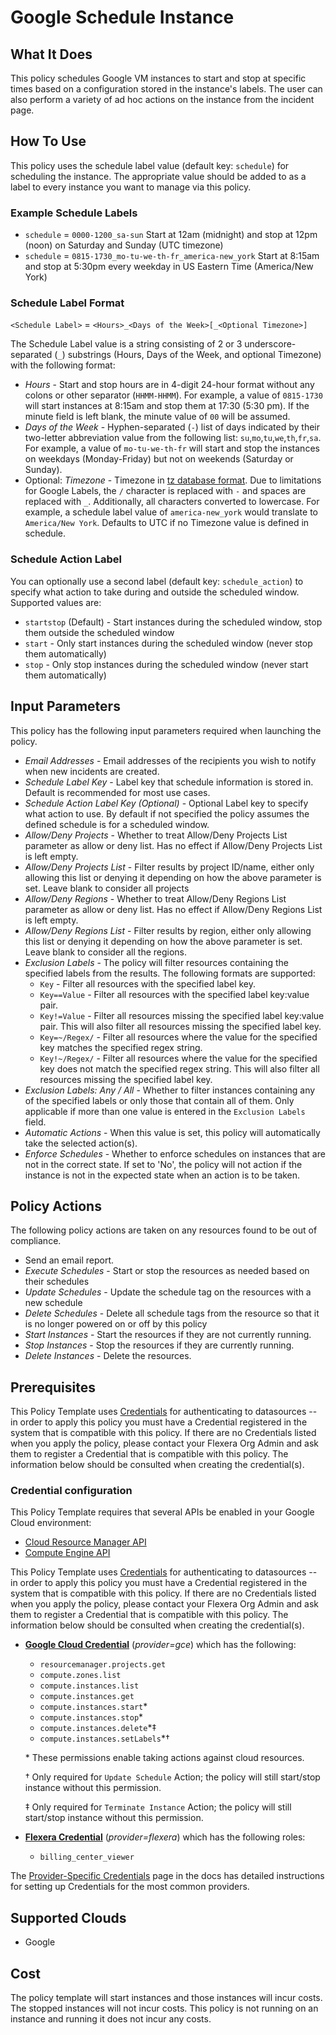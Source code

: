 # Google Schedule Instance

## What It Does

This policy schedules Google VM instances to start and stop at specific times based on a configuration stored in the instance's labels. The user can also perform a variety of ad hoc actions on the instance from the incident page.

## How To Use

This policy uses the schedule label value (default key: `schedule`) for scheduling the instance. The appropriate value should be added to as a label to every instance you want to manage via this policy.

### Example Schedule Labels

- `schedule` = `0000-1200_sa-sun`
  Start at 12am (midnight) and stop at 12pm (noon) on Saturday and Sunday (UTC timezone)
- `schedule` = `0815-1730_mo-tu-we-th-fr_america-new_york`
  Start at 8:15am and stop at 5:30pm every weekday in US Eastern Time (America/New York)

### Schedule Label Format

`<Schedule Label>` = `<Hours>_<Days of the Week>[_<Optional Timezone>]`

The Schedule Label value is a string consisting of 2 or 3 underscore-separated (`_`) substrings (Hours, Days of the Week, and optional Timezone) with the following format:

- *Hours* - Start and stop hours are in 4-digit 24-hour format without any colons or other separator (`HHMM-HHMM`). For example, a value of `0815-1730` will start instances at 8:15am and stop them at 17:30 (5:30 pm). If the minute field is left blank, the minute value of `00` will be assumed.
- *Days of the Week* - Hyphen-separated (`-`) list of days indicated by their two-letter abbreviation value from the following list: `su`,`mo`,`tu`,`we`,`th`,`fr`,`sa`. For example, a value of `mo-tu-we-th-fr` will start and stop the instances on weekdays (Monday-Friday) but not on weekends (Saturday or Sunday).
- Optional: *Timezone* - Timezone in [tz database format](https://en.wikipedia.org/wiki/List_of_tz_database_time_zones). Due to limitations for Google Labels, the `/` character is replaced with `-` and spaces are replaced with `_`. Additionally, all characters converted to lowercase. For example, a schedule label value of `america-new_york` would translate to `America/New York`. Defaults to UTC if no Timezone value is defined in schedule.

### Schedule Action Label

You can optionally use a second label (default key: `schedule_action`) to specify what action to take during and outside the scheduled window. Supported values are:

- `startstop` (Default) - Start instances during the scheduled window, stop them outside the scheduled window
- `start` - Only start instances during the scheduled window (never stop them automatically)
- `stop` - Only stop instances during the scheduled window (never start them automatically)

## Input Parameters

This policy has the following input parameters required when launching the policy.

- *Email Addresses* - Email addresses of the recipients you wish to notify when new incidents are created.
- *Schedule Label Key* - Label key that schedule information is stored in. Default is recommended for most use cases.
- *Schedule Action Label Key (Optional)* - Optional Label key to specify what action to use. By default if not specified the policy assumes the defined schedule is for a scheduled window.
- *Allow/Deny Projects* - Whether to treat Allow/Deny Projects List parameter as allow or deny list. Has no effect if Allow/Deny Projects List is left empty.
- *Allow/Deny Projects List* - Filter results by project ID/name, either only allowing this list or denying it depending on how the above parameter is set. Leave blank to consider all projects
- *Allow/Deny Regions* - Whether to treat Allow/Deny Regions List parameter as allow or deny list. Has no effect if Allow/Deny Regions List is left empty.
- *Allow/Deny Regions List* - Filter results by region, either only allowing this list or denying it depending on how the above parameter is set. Leave blank to consider all the regions.
- *Exclusion Labels* - The policy will filter resources containing the specified labels from the results. The following formats are supported:
  - `Key` - Filter all resources with the specified label key.
  - `Key==Value` - Filter all resources with the specified label key:value pair.
  - `Key!=Value` - Filter all resources missing the specified label key:value pair. This will also filter all resources missing the specified label key.
  - `Key=~/Regex/` - Filter all resources where the value for the specified key matches the specified regex string.
  - `Key!~/Regex/` - Filter all resources where the value for the specified key does not match the specified regex string. This will also filter all resources missing the specified label key.
- *Exclusion Labels: Any / All* - Whether to filter instances containing any of the specified labels or only those that contain all of them. Only applicable if more than one value is entered in the `Exclusion Labels` field.
- *Automatic Actions* - When this value is set, this policy will automatically take the selected action(s).
- *Enforce Schedules* - Whether to enforce schedules on instances that are not in the correct state. If set to 'No', the policy will not action if the instance is not in the expected state when an action is to be taken.

## Policy Actions

The following policy actions are taken on any resources found to be out of compliance.

- Send an email report.
- *Execute Schedules* - Start or stop the resources as needed based on their schedules
- *Update Schedules* - Update the schedule tag on the resources with a new schedule
- *Delete Schedules* - Delete all schedule tags from the resource so that it is no longer powered on or off by this policy
- *Start Instances* - Start the resources if they are not currently running.
- *Stop Instances* - Stop the resources if they are currently running.
- *Delete Instances* - Delete the resources.

## Prerequisites

This Policy Template uses [Credentials](https://docs.flexera.com/flexera/EN/Automation/ManagingCredentialsExternal.htm) for authenticating to datasources -- in order to apply this policy you must have a Credential registered in the system that is compatible with this policy. If there are no Credentials listed when you apply the policy, please contact your Flexera Org Admin and ask them to register a Credential that is compatible with this policy. The information below should be consulted when creating the credential(s).

### Credential configuration

This Policy Template requires that several APIs be enabled in your Google Cloud environment:

- [Cloud Resource Manager API](https://console.cloud.google.com/flows/enableapi?apiid=cloudresourcemanager.googleapis.com)
- [Compute Engine API](https://console.cloud.google.com/flows/enableapi?apiid=compute.googleapis.com)

This Policy Template uses [Credentials](https://docs.flexera.com/flexera/EN/Automation/ManagingCredentialsExternal.htm) for authenticating to datasources -- in order to apply this policy you must have a Credential registered in the system that is compatible with this policy. If there are no Credentials listed when you apply the policy, please contact your Flexera Org Admin and ask them to register a Credential that is compatible with this policy. The information below should be consulted when creating the credential(s).

- [**Google Cloud Credential**](https://docs.flexera.com/flexera/EN/Automation/ProviderCredentials.htm#automationadmin_4083446696_1121577) (*provider=gce*) which has the following:
  - `resourcemanager.projects.get`
  - `compute.zones.list`
  - `compute.instances.list`
  - `compute.instances.get`
  - `compute.instances.start`*
  - `compute.instances.stop`*
  - `compute.instances.delete`*‡
  - `compute.instances.setLabels`*†

  \* These permissions enable taking actions against cloud resources.

  † Only required for `Update Schedule` Action; the policy will still start/stop instance without this permission.

  ‡ Only required for `Terminate Instance` Action; the policy will still start/stop instance without this permission.

- [**Flexera Credential**](https://docs.flexera.com/flexera/EN/Automation/ProviderCredentials.htm) (*provider=flexera*) which has the following roles:
  - `billing_center_viewer`

The [Provider-Specific Credentials](https://docs.flexera.com/flexera/EN/Automation/ProviderCredentials.htm) page in the docs has detailed instructions for setting up Credentials for the most common providers.

## Supported Clouds

- Google

## Cost

The policy template will start instances and those instances will incur costs. The stopped instances will not incur costs. This policy is not running on an instance and running it does not incur any costs.
